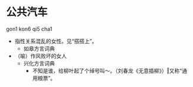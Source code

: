 # 公共汽车
gon1 kon6 qi5 cha1
+ 指性关系混乱的女性。见“搭搭上”。
  * 如皋方言词典
+ （喻）作风败坏的女人
  * 兴化方言词典
    - 不知是谁，给柳叶起了个绰号叫～。（刘春龙《无意插柳》）‖又称“通用粮票”。
